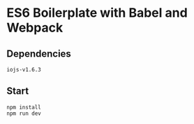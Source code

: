 # ES6 Boilerplate with Babel and Webpack

## Dependencies
```
iojs-v1.6.3
```

## Start
```
npm install
npm run dev
```
